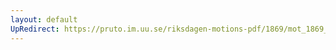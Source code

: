 ```yaml
---
layout: default
UpRedirect: https://pruto.im.uu.se/riksdagen-motions-pdf/1869/mot_1869__ak__348/mot_1869__ak__348-001.pdf
---
```

